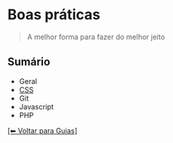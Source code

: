 # Boas práticas
> A melhor forma para fazer do melhor jeito

## Sumário
- Geral
- [CSS](https://github.com/mktvirtual/guides/tree/master/boas-praticas/CSS)
- Git
- Javascript
- PHP

[[⬅︎ Voltar para Guias]](https://github.com/mktvirtual/guides)
